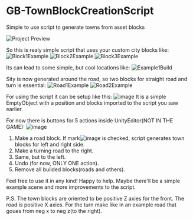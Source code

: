 # GB-TownBlockCreationScript
 Simple to use script to generate towns from asset blocks

![Project Preview](https://user-images.githubusercontent.com/68827110/172194379-7f0254ce-f43a-4e59-99a9-9de69d295a19.png)

So this is realy simple script that uses your custom city blocks like:
![Block1Example](https://user-images.githubusercontent.com/68827110/172194937-72b115d9-ebac-41c0-9b1a-322af32e9b17.png)
![Block2Example](https://user-images.githubusercontent.com/68827110/172195175-98423681-733a-4845-9e33-90f5eb3b11f3.png)
![Block3Example](https://user-images.githubusercontent.com/68827110/172195344-97fd3d12-eb95-4f1a-b69c-fe60b8bb8ea1.png)

Its can lead to some simple, but cool locations like:
![Example1Build](https://user-images.githubusercontent.com/68827110/172195663-b3191f7e-dd40-413a-86cc-34e7033d6057.png)

Sity is now generated around the road, so two blocks for straight road and turn is essential:
![Road1Example](https://user-images.githubusercontent.com/68827110/172196039-83afcfa6-7793-4378-954a-7ceedda9c4a5.png)
![Road2Example](https://user-images.githubusercontent.com/68827110/172196131-cbb606f6-1196-4cd2-a985-f59d842c4e1e.png)

For using the script it can be setup like this:
![image](https://user-images.githubusercontent.com/68827110/172196282-5dbe803f-dca0-487f-ac26-f065f56fa717.png)
It is a simple EmptyObject with a position and blocks imported to the script you saw earlier.

For now there is buttons for 5 actions inside UnityEditor(NOT IN THE GAME):
![image](https://user-images.githubusercontent.com/68827110/172196654-f161b81a-63c4-400d-9861-d9711db17537.png)
1. Make a road block. If mark![image](https://user-images.githubusercontent.com/68827110/172196730-9833194f-e7db-4921-bca6-5db04c349380.png) is checked, script generates town blocks for left and right side.
2. Make a turning road to the right.
3. Same, but to the left.
4. Undo (for now, ONLY ONE action).
5. Remove all builded blocks(roads and others).

Feel free to use it in any kind! Happy to help. Maybe there'll be a simple example scene and more improvements to the script.

P.S. The town blocks are oriented to be positive Z axies for the front. The road is positive X axies. For the turn make like in an example road that goues from neg x to neg z(to the right).
